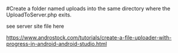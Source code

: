 #Create a folder named uploads into the same directory where the UploadToServer.php exits.


see server site file here

https://www.androstock.com/tutorials/create-a-file-uploader-with-progress-in-android-android-studio.html
